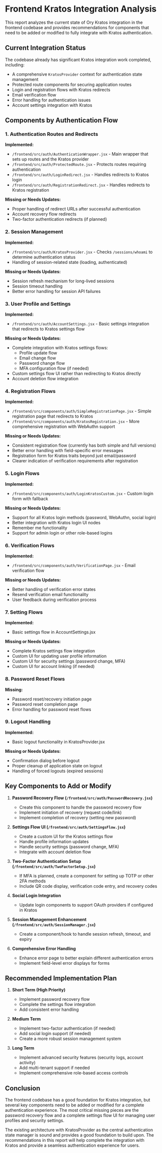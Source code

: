 # Frontend Kratos Integration Analysis

This report analyzes the current state of Ory Kratos integration in the frontend codebase and provides recommendations for components that need to be added or modified to fully integrate with Kratos authentication.

## Current Integration Status

The codebase already has significant Kratos integration work completed, including:

- A comprehensive `KratosProvider` context for authentication state management
- Protected route components for securing application routes
- Login and registration flows with Kratos redirects
- Email verification flow
- Error handling for authentication issues
- Account settings integration with Kratos

## Components by Authentication Flow

### 1. Authentication Routes and Redirects

**Implemented:**
- `/frontend/src/auth/AuthenticationWrapper.jsx` - Main wrapper that sets up routes and the Kratos provider
- `/frontend/src/auth/ProtectedRoute.jsx` - Protects routes requiring authentication
- `/frontend/src/auth/LoginRedirect.jsx` - Handles redirects to Kratos login
- `/frontend/src/auth/RegistrationRedirect.jsx` - Handles redirects to Kratos registration

**Missing or Needs Updates:**
- Proper handling of redirect URLs after successful authentication
- Account recovery flow redirects
- Two-factor authentication redirects (if planned)

### 2. Session Management

**Implemented:**
- `/frontend/src/auth/KratosProvider.jsx` - Checks `/sessions/whoami` to determine authentication status
- Handling of session-related state (loading, authenticated)

**Missing or Needs Updates:**
- Session refresh mechanism for long-lived sessions
- Session timeout handling
- Better error handling for session API failures

### 3. User Profile and Settings

**Implemented:**
- `/frontend/src/auth/AccountSettings.jsx` - Basic settings integration that redirects to Kratos settings flow

**Missing or Needs Updates:**
- Complete integration with Kratos settings flows:
  - Profile update flow
  - Email change flow
  - Password change flow
  - MFA configuration flow (if needed)
- Custom settings flow UI rather than redirecting to Kratos directly
- Account deletion flow integration

### 4. Registration Flows

**Implemented:**
- `/frontend/src/components/auth/SimpleRegistrationPage.jsx` - Simple registration page that redirects to Kratos
- `/frontend/src/components/auth/KratosRegistration.jsx` - More comprehensive registration with WebAuthn support

**Missing or Needs Updates:**
- Consistent registration flow (currently has both simple and full versions)
- Better error handling with field-specific error messages
- Registration form for Kratos traits beyond just email/password
- Clearer indication of verification requirements after registration

### 5. Login Flows

**Implemented:**
- `/frontend/src/components/auth/LoginKratosCustom.jsx` - Custom login form with fallback

**Missing or Needs Updates:**
- Support for all Kratos login methods (password, WebAuthn, social login)
- Better integration with Kratos login UI nodes
- Remember me functionality
- Support for admin login or other role-based logins

### 6. Verification Flows

**Implemented:**
- `/frontend/src/components/auth/VerificationPage.jsx` - Email verification flow

**Missing or Needs Updates:**
- Better handling of verification error states
- Resend verification email functionality
- User feedback during verification process

### 7. Setting Flows

**Implemented:**
- Basic settings flow in AccountSettings.jsx

**Missing or Needs Updates:**
- Complete Kratos settings flow integration
- Custom UI for updating user profile information
- Custom UI for security settings (password change, MFA)
- Custom UI for account linking (if needed)

### 8. Password Reset Flows

**Missing:**
- Password reset/recovery initiation page
- Password reset completion page
- Error handling for password reset flows

### 9. Logout Handling

**Implemented:**
- Basic logout functionality in KratosProvider.jsx

**Missing or Needs Updates:**
- Confirmation dialog before logout
- Proper cleanup of application state on logout
- Handling of forced logouts (expired sessions)

## Key Components to Add or Modify

1. **Password Recovery Flow (`/frontend/src/auth/PasswordRecovery.jsx`)**
   - Create this component to handle the password recovery flow
   - Implement initiation of recovery (request code/link)
   - Implement completion of recovery (setting new password)

2. **Settings Flow UI (`/frontend/src/auth/SettingsFlow.jsx`)**
   - Create a custom UI for the Kratos settings flow
   - Handle profile information updates
   - Handle security settings (password change, MFA)
   - Integrate with account deletion flow

3. **Two-Factor Authentication Setup (`/frontend/src/auth/TwoFactorSetup.jsx`)**
   - If MFA is planned, create a component for setting up TOTP or other 2FA methods
   - Include QR code display, verification code entry, and recovery codes

4. **Social Login Integration**
   - Update login components to support OAuth providers if configured in Kratos

5. **Session Management Enhancement (`/frontend/src/auth/SessionManager.jsx`)**
   - Create a component/hook to handle session refresh, timeout, and expiry

6. **Comprehensive Error Handling**
   - Enhance error page to better explain different authentication errors
   - Implement field-level error displays for forms

## Recommended Implementation Plan

1. **Short Term (High Priority)**
   - Implement password recovery flow
   - Complete the settings flow integration
   - Add consistent error handling

2. **Medium Term**
   - Implement two-factor authentication (if needed)
   - Add social login support (if needed)
   - Create a more robust session management system

3. **Long Term**
   - Implement advanced security features (security logs, account activity)
   - Add multi-tenant support if needed
   - Implement comprehensive role-based access controls

## Conclusion

The frontend codebase has a good foundation for Kratos integration, but several key components need to be added or modified for a complete authentication experience. The most critical missing pieces are the password recovery flow and a complete settings flow UI for managing user profiles and security settings.

The existing architecture with KratosProvider as the central authentication state manager is sound and provides a good foundation to build upon. The recommendations in this report will help complete the integration with Kratos and provide a seamless authentication experience for users.